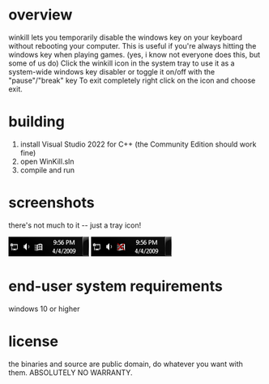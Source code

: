 # overview
winkill lets you temporarily disable the windows key on your keyboard without rebooting your computer. 
This is useful if you're always hitting the windows key when playing games. (yes, i know not everyone does this, but some of us do)
Click the winkill icon in the system tray to use it as a system-wide windows key disabler or toggle it on/off with the "pause"/"break" key
To exit completely right click on the icon and choose exit.

# building

1. install Visual Studio 2022 for C++ (the Community Edition should work fine)
2. open WinKill.sln
3. compile and run

# screenshots

there's not much to it -- just a tray icon!

![windows key active](https://raw.githubusercontent.com/clangen/clangen-projects-static/master/winkill/screenshots/active.png)
![windows key killed](https://raw.githubusercontent.com/clangen/clangen-projects-static/master/winkill/screenshots/killed.png)

# end-user system requirements
windows 10 or higher

# license
the binaries and source are public domain, do whatever you want with them. ABSOLUTELY NO WARRANTY.
